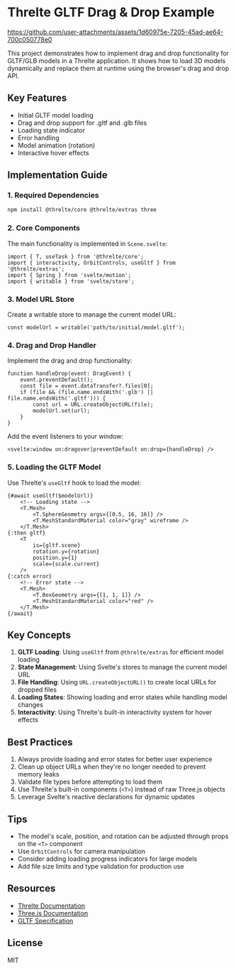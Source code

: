 # Threlte GLTF Drag & Drop Example

https://github.com/user-attachments/assets/1d60975e-7205-45ad-ae64-700c050778e0

This project demonstrates how to implement drag and drop functionality for GLTF/GLB models in a Threlte application. It shows how to load 3D models dynamically and replace them at runtime using the browser's drag and drop API.

## Key Features

- Initial GLTF model loading
- Drag and drop support for .gltf and .glb files
- Loading state indicator
- Error handling
- Model animation (rotation)
- Interactive hover effects

## Implementation Guide

### 1. Required Dependencies

```bash
npm install @threlte/core @threlte/extras three
```

### 2. Core Components

The main functionality is implemented in `Scene.svelte`:

```svelte
import { T, useTask } from '@threlte/core';
import { interactivity, OrbitControls, useGltf } from '@threlte/extras';
import { Spring } from 'svelte/motion';
import { writable } from 'svelte/store';
```

### 3. Model URL Store

Create a writable store to manage the current model URL:

```svelte
const modelUrl = writable('path/to/initial/model.gltf');
```

### 4. Drag and Drop Handler

Implement the drag and drop functionality:

```svelte
function handleDrop(event: DragEvent) {
    event.preventDefault();
    const file = event.dataTransfer?.files[0];
    if (file && (file.name.endsWith('.glb') || file.name.endsWith('.gltf'))) {
        const url = URL.createObjectURL(file);
        modelUrl.set(url);
    }
}
```

Add the event listeners to your window:

```svelte
<svelte:window on:dragover|preventDefault on:drop={handleDrop} />
```

### 5. Loading the GLTF Model

Use Threlte's `useGltf` hook to load the model:

```svelte
{#await useGltf($modelUrl)}
    <!-- Loading state -->
    <T.Mesh>
        <T.SphereGeometry args={[0.5, 16, 16]} />
        <T.MeshStandardMaterial color="gray" wireframe />
    </T.Mesh>
{:then gltf}
    <T
        is={gltf.scene}
        rotation.y={rotation}
        position.y={1}
        scale={scale.current}
    />
{:catch error}
    <!-- Error state -->
    <T.Mesh>
        <T.BoxGeometry args={[1, 1, 1]} />
        <T.MeshStandardMaterial color="red" />
    </T.Mesh>
{/await}
```

## Key Concepts

1. **GLTF Loading**: Using `useGltf` from `@threlte/extras` for efficient model loading
2. **State Management**: Using Svelte's stores to manage the current model URL
3. **File Handling**: Using `URL.createObjectURL()` to create local URLs for dropped files
4. **Loading States**: Showing loading and error states while handling model changes
5. **Interactivity**: Using Threlte's built-in interactivity system for hover effects

## Best Practices

1. Always provide loading and error states for better user experience
2. Clean up object URLs when they're no longer needed to prevent memory leaks
3. Validate file types before attempting to load them
4. Use Threlte's built-in components (`<T>`) instead of raw Three.js objects
5. Leverage Svelte's reactive declarations for dynamic updates

## Tips

- The model's scale, position, and rotation can be adjusted through props on the `<T>` component
- Use `OrbitControls` for camera manipulation
- Consider adding loading progress indicators for large models
- Add file size limits and type validation for production use

## Resources

- [Threlte Documentation](https://threlte.xyz)
- [Three.js Documentation](https://threejs.org)
- [GLTF Specification](https://www.khronos.org/gltf/)

## License

MIT
